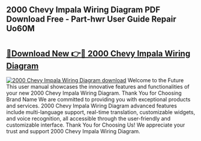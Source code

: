 ## 2000 Chevy Impala Wiring Diagram PDF Download Free - Part-hwr User Guide Repair Uo60M

# <h2><a href="http://dfny2b.blite.top/?on=2000+Chevy+Impala+Wiring+Diagram">🔗Download New 👉🔴 2000 Chevy Impala Wiring Diagram</a></h2>

[![2000 Chevy Impala Wiring Diagram download](https://i.imgur.com/lujVjoI.png)](http://dfny2b.blite.top/?on=2000+Chevy+Impala+Wiring+Diagram)
Welcome to the Future This user manual showcases the innovative features and functionalities of your new 2000 Chevy Impala Wiring Diagram. Thank You for Choosing Brand Name We are committed to providing you with exceptional products and services. 2000 Chevy Impala Wiring Diagram advanced features include multi-language support, real-time translation, customizable widgets, and voice recognition, all accessible through the user-friendly and customizable interface. Thank You for Choosing Us! We appreciate your trust and support 2000 Chevy Impala Wiring Diagram.
